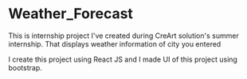 # Weather_Forecast
This is internship project I've created during CreArt solution's summer internship. That displays weather information of city you entered

I create this project using React JS and I made UI of this project using bootstrap.
